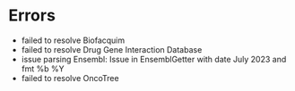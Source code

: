 # Errors

- failed to resolve Biofacquim
- failed to resolve Drug Gene Interaction Database
- issue parsing Ensembl: Issue in EnsemblGetter with date July 2023 and fmt %b %Y
- failed to resolve OncoTree